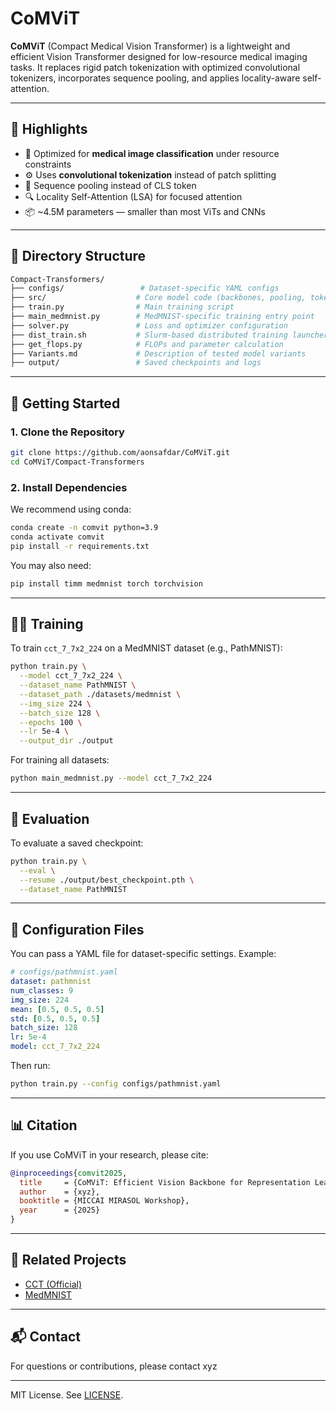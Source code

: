 # CoMViT

**CoMViT** (Compact Medical Vision Transformer) is a lightweight and efficient Vision Transformer designed for low-resource medical imaging tasks. It replaces rigid patch tokenization with optimized convolutional tokenizers, incorporates sequence pooling, and applies locality-aware self-attention.

---

## 🔬 Highlights

- 🧠 Optimized for **medical image classification** under resource constraints
- ⚙️ Uses **convolutional tokenization** instead of patch splitting
- 🧩 Sequence pooling instead of CLS token
- 🔍 Locality Self-Attention (LSA) for focused attention
- 📦 ~4.5M parameters — smaller than most ViTs and CNNs

---

## 📁 Directory Structure
```bash
Compact-Transformers/
├── configs/                 # Dataset-specific YAML configs
├── src/                    # Core model code (backbones, pooling, tokenizer)
├── train.py                # Main training script
├── main_medmnist.py        # MedMNIST-specific training entry point
├── solver.py               # Loss and optimizer configuration
├── dist_train.sh           # Slurm-based distributed training launcher
├── get_flops.py            # FLOPs and parameter calculation
├── Variants.md             # Description of tested model variants
├── output/                 # Saved checkpoints and logs
```

---

## 🚀 Getting Started

### 1. Clone the Repository
```bash
git clone https://github.com/aonsafdar/CoMViT.git
cd CoMViT/Compact-Transformers
```

### 2. Install Dependencies
We recommend using conda:
```bash
conda create -n comvit python=3.9
conda activate comvit
pip install -r requirements.txt
```

You may also need:
```bash
pip install timm medmnist torch torchvision
```

---

## 🏋️‍♂️ Training

To train `cct_7_7x2_224` on a MedMNIST dataset (e.g., PathMNIST):

```bash
python train.py \
  --model cct_7_7x2_224 \
  --dataset_name PathMNIST \
  --dataset_path ./datasets/medmnist \
  --img_size 224 \
  --batch_size 128 \
  --epochs 100 \
  --lr 5e-4 \
  --output_dir ./output
```

For training all datasets:
```bash
python main_medmnist.py --model cct_7_7x2_224
```

---

## 🧪 Evaluation
To evaluate a saved checkpoint:
```bash
python train.py \
  --eval \
  --resume ./output/best_checkpoint.pth \
  --dataset_name PathMNIST
```

---

## 🧰 Configuration Files
You can pass a YAML file for dataset-specific settings. Example:
```yaml
# configs/pathmnist.yaml
dataset: pathmnist
num_classes: 9
img_size: 224
mean: [0.5, 0.5, 0.5]
std: [0.5, 0.5, 0.5]
batch_size: 128
lr: 5e-4
model: cct_7_7x2_224
```
Then run:
```bash
python train.py --config configs/pathmnist.yaml
```

---

## 📊 Citation
If you use CoMViT in your research, please cite:
```bibtex
@inproceedings{comvit2025,
  title     = {CoMViT: Efficient Vision Backbone for Representation Learning in Medical Imaging},
  author    = {xyz},
  booktitle = {MICCAI MIRASOL Workshop},
  year      = {2025}
}
```

---

## 🔗 Related Projects
- [CCT (Official)](https://github.com/SHI-Labs/Compact-Transformers)
- [MedMNIST](https://medmnist.com)

---

## 📬 Contact
For questions or contributions, please contact xyz

---

MIT License. See [LICENSE](../LICENSE).
